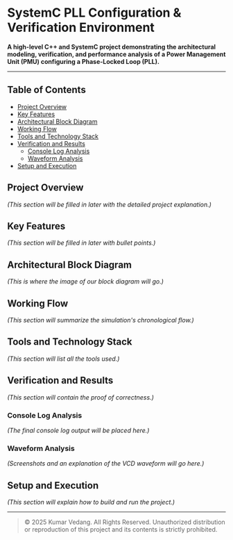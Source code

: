 # SystemC PLL Configuration & Verification Environment

**A high-level C++ and SystemC project demonstrating the architectural modeling, verification, and performance analysis of a Power Management Unit (PMU) configuring a Phase-Locked Loop (PLL).**

---

## Table of Contents
- [Project Overview](#project-overview)
- [Key Features](#key-features)
- [Architectural Block Diagram](#architectural-block-diagram)
- [Working Flow](#working-flow)
- [Tools and Technology Stack](#tools-and-technology-stack)
- [Verification and Results](#verification-and-results)
  - [Console Log Analysis](#console-log-analysis)
  - [Waveform Analysis](#waveform-analysis)
- [Setup and Execution](#setup-and-execution)

## Project Overview
*(This section will be filled in later with the detailed project explanation.)*

## Key Features
*(This section will be filled in later with bullet points.)*

## Architectural Block Diagram
*(This is where the image of our block diagram will go.)*

## Working Flow
*(This section will summarize the simulation's chronological flow.)*

## Tools and Technology Stack
*(This section will list all the tools used.)*

## Verification and Results
*(This section will contain the proof of correctness.)*

### Console Log Analysis
*(The final console log output will be placed here.)*

### Waveform Analysis
*(Screenshots and an explanation of the VCD waveform will go here.)*

## Setup and Execution
*(This section will explain how to build and run the project.)*

---

> © 2025 Kumar Vedang. All Rights Reserved. Unauthorized distribution or reproduction of this project and its contents is strictly prohibited.
